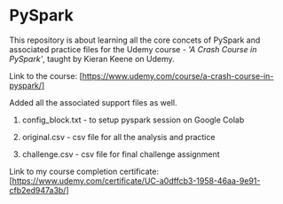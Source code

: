 # PySpark

This repository is about learning all the core concets of PySpark and associated practice files for the Udemy course - *'A Crash Course in PySpark'*, taught by  Kieran Keene on Udemy.

Link to the course: [https://www.udemy.com/course/a-crash-course-in-pyspark/]

Added all the associated support files as well.

1. config_block.txt - to setup pyspark session on Google Colab

2. original.csv - csv file for all the analysis and practice

3. challenge.csv - csv file for final challenge assignment

Link to my course completion certificate: [https://www.udemy.com/certificate/UC-a0dffcb3-1958-46aa-9e91-cfb2ed947a3b/]
